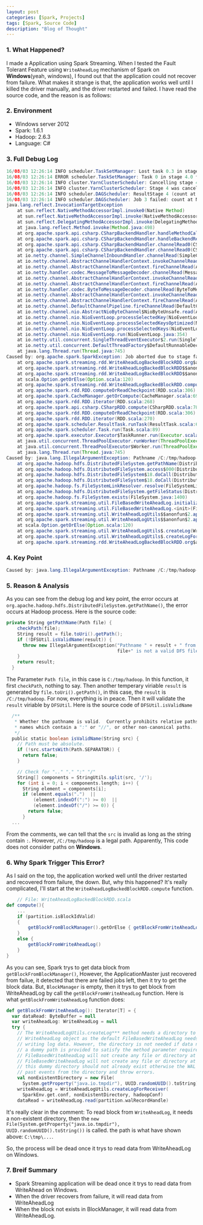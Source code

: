 ```yaml
---
layout: post
categories: [Spark, Projects]
tags: [Spark, Source Code]
description: "Blog of Thought"
---
```


### 1. What Happened?
I made a Application using Spark Streaming. When I tested the Fault Tolerant Feature using ```WriteAheadLog``` mechanism of Spark on **Windows**(yeah, windows), I found out that the application could not recover from failure. What makes it strange is that, the application works well until I killed the driver manually, and the driver restarted and failed. I have read the source code, and the reason is as follows:

### 2. Environment
* Windows server 2012
* Spark: 1.6.1
* Hadoop: 2.6.3
* Language: C#

### 3. Full Debug Log
```java
16/08/03 12:26:14 INFO scheduler.TaskSetManager: Lost task 0.3 in stage 4.0 (TID 85) on executor cnazdev04.fareast.corp.microsoft.com: org.apache.spark.SparkException (Could not read data from write ahead log record FileBasedWriteAheadLogSegment(hdfs://CNAZDEV02:19000/checkpoint/receivedData/0/log-1470197944406-1470198004406,189,59)) [duplicate 3]
16/08/03 12:26:14 ERROR scheduler.TaskSetManager: Task 0 in stage 4.0 failed 4 times; aborting job
16/08/03 12:26:14 INFO cluster.YarnClusterScheduler: Cancelling stage 4
16/08/03 12:26:14 INFO cluster.YarnClusterScheduler: Stage 4 was cancelled
16/08/03 12:26:14 INFO scheduler.DAGScheduler: ResultStage 4 (count at NativeMethodAccessorImpl.java:-2) failed in 5.624 s
16/08/03 12:26:14 INFO scheduler.DAGScheduler: Job 3 failed: count at NativeMethodAccessorImpl.java:-2, took 5.691028 s
java.lang.reflect.InvocationTargetException
	at sun.reflect.NativeMethodAccessorImpl.invoke0(Native Method)
	at sun.reflect.NativeMethodAccessorImpl.invoke(NativeMethodAccessorImpl.java:62)
	at sun.reflect.DelegatingMethodAccessorImpl.invoke(DelegatingMethodAccessorImpl.java:43)
	at java.lang.reflect.Method.invoke(Method.java:498)
	at org.apache.spark.api.csharp.CSharpBackendHandler.handleMethodCall(CSharpBackendHandler.scala:156)
	at org.apache.spark.api.csharp.CSharpBackendHandler.handleBackendRequest(CSharpBackendHandler.scala:103)
	at org.apache.spark.api.csharp.CSharpBackendHandler.channelRead0(CSharpBackendHandler.scala:30)
	at org.apache.spark.api.csharp.CSharpBackendHandler.channelRead0(CSharpBackendHandler.scala:27)
	at io.netty.channel.SimpleChannelInboundHandler.channelRead(SimpleChannelInboundHandler.java:105)
	at io.netty.channel.AbstractChannelHandlerContext.invokeChannelRead(AbstractChannelHandlerContext.java:308)
	at io.netty.channel.AbstractChannelHandlerContext.fireChannelRead(AbstractChannelHandlerContext.java:294)
	at io.netty.handler.codec.MessageToMessageDecoder.channelRead(MessageToMessageDecoder.java:103)
	at io.netty.channel.AbstractChannelHandlerContext.invokeChannelRead(AbstractChannelHandlerContext.java:308)
	at io.netty.channel.AbstractChannelHandlerContext.fireChannelRead(AbstractChannelHandlerContext.java:294)
	at io.netty.handler.codec.ByteToMessageDecoder.channelRead(ByteToMessageDecoder.java:244)
	at io.netty.channel.AbstractChannelHandlerContext.invokeChannelRead(AbstractChannelHandlerContext.java:308)
	at io.netty.channel.AbstractChannelHandlerContext.fireChannelRead(AbstractChannelHandlerContext.java:294)
	at io.netty.channel.DefaultChannelPipeline.fireChannelRead(DefaultChannelPipeline.java:846)
	at io.netty.channel.nio.AbstractNioByteChannel$NioByteUnsafe.read(AbstractNioByteChannel.java:131)
	at io.netty.channel.nio.NioEventLoop.processSelectedKey(NioEventLoop.java:511)
	at io.netty.channel.nio.NioEventLoop.processSelectedKeysOptimized(NioEventLoop.java:468)
	at io.netty.channel.nio.NioEventLoop.processSelectedKeys(NioEventLoop.java:382)
	at io.netty.channel.nio.NioEventLoop.run(NioEventLoop.java:354)
	at io.netty.util.concurrent.SingleThreadEventExecutor$2.run(SingleThreadEventExecutor.java:111)
	at io.netty.util.concurrent.DefaultThreadFactory$DefaultRunnableDecorator.run(DefaultThreadFactory.java:137)
	at java.lang.Thread.run(Thread.java:745)
Caused by: org.apache.spark.SparkException: Job aborted due to stage failure: Task 0 in stage 4.0 failed 4 times, most recent failure: Lost task 0.3 in stage 4.0 (TID 85, cnazdev04.fareast.corp.microsoft.com): org.apache.spark.SparkException: Could not read data from write ahead log record FileBasedWriteAheadLogSegment(hdfs://CNAZDEV02:19000/checkpoint/receivedData/0/log-1470197944406-1470198004406,189,59)
	at org.apache.spark.streaming.rdd.WriteAheadLogBackedBlockRDD.org$apache$spark$streaming$rdd$WriteAheadLogBackedBlockRDD$$getBlockFromWriteAheadLog$1(WriteAheadLogBackedBlockRDD.scala:143)
	at org.apache.spark.streaming.rdd.WriteAheadLogBackedBlockRDD$$anonfun$compute$1.apply(WriteAheadLogBackedBlockRDD.scala:167)
	at org.apache.spark.streaming.rdd.WriteAheadLogBackedBlockRDD$$anonfun$compute$1.apply(WriteAheadLogBackedBlockRDD.scala:167)
	at scala.Option.getOrElse(Option.scala:120)
	at org.apache.spark.streaming.rdd.WriteAheadLogBackedBlockRDD.compute(WriteAheadLogBackedBlockRDD.scala:167)
	at org.apache.spark.rdd.RDD.computeOrReadCheckpoint(RDD.scala:306)
	at org.apache.spark.CacheManager.getOrCompute(CacheManager.scala:69)
	at org.apache.spark.rdd.RDD.iterator(RDD.scala:268)
	at org.apache.spark.api.csharp.CSharpRDD.compute(CSharpRDD.scala:78)
	at org.apache.spark.rdd.RDD.computeOrReadCheckpoint(RDD.scala:306)
	at org.apache.spark.rdd.RDD.iterator(RDD.scala:270)
	at org.apache.spark.scheduler.ResultTask.runTask(ResultTask.scala:66)
	at org.apache.spark.scheduler.Task.run(Task.scala:89)
	at org.apache.spark.executor.Executor$TaskRunner.run(Executor.scala:214)
	at java.util.concurrent.ThreadPoolExecutor.runWorker(ThreadPoolExecutor.java:1142)
	at java.util.concurrent.ThreadPoolExecutor$Worker.run(ThreadPoolExecutor.java:617)
	at java.lang.Thread.run(Thread.java:745)
Caused by: java.lang.IllegalArgumentException: Pathname /C:/tmp/hadoop-t-zixzha/nm-local-dir/usercache/t-zixzha/appcache/application_1470197319438_0002/container_1470197319438_0002_02_000002/tmp/02ee4ba1-15c6-4950-bcd9-9038d0d9e7ed from C:/tmp/hadoop-t-zixzha/nm-local-dir/usercache/t-zixzha/appcache/application_1470197319438_0002/container_1470197319438_0002_02_000002/tmp/02ee4ba1-15c6-4950-bcd9-9038d0d9e7ed is not a valid DFS filename.
	at org.apache.hadoop.hdfs.DistributedFileSystem.getPathName(DistributedFileSystem.java:196)
	at org.apache.hadoop.hdfs.DistributedFileSystem.access$000(DistributedFileSystem.java:105)
	at org.apache.hadoop.hdfs.DistributedFileSystem$18.doCall(DistributedFileSystem.java:1118)
	at org.apache.hadoop.hdfs.DistributedFileSystem$18.doCall(DistributedFileSystem.java:1114)
	at org.apache.hadoop.fs.FileSystemLinkResolver.resolve(FileSystemLinkResolver.java:81)
	at org.apache.hadoop.hdfs.DistributedFileSystem.getFileStatus(DistributedFileSystem.java:1114)
	at org.apache.hadoop.fs.FileSystem.exists(FileSystem.java:1400)
	at org.apache.spark.streaming.util.FileBasedWriteAheadLog.initializeOrRecover(FileBasedWriteAheadLog.scala:227)
	at org.apache.spark.streaming.util.FileBasedWriteAheadLog.<init>(FileBasedWriteAheadLog.scala:72)
	at org.apache.spark.streaming.util.WriteAheadLogUtils$$anonfun$2.apply(WriteAheadLogUtils.scala:141)
	at org.apache.spark.streaming.util.WriteAheadLogUtils$$anonfun$2.apply(WriteAheadLogUtils.scala:141)
	at scala.Option.getOrElse(Option.scala:120)
	at org.apache.spark.streaming.util.WriteAheadLogUtils$.createLog(WriteAheadLogUtils.scala:140)
	at org.apache.spark.streaming.util.WriteAheadLogUtils$.createLogForReceiver(WriteAheadLogUtils.scala:110)
	at org.apache.spark.streaming.rdd.WriteAheadLogBackedBlockRDD.org$apache$spark$streaming$rdd$WriteAheadLogBackedBlockRDD$$getBlockFromWriteAheadLog$1(WriteAheadLogBackedBlockRDD.scala:138)
```

### 4. Key Point

```java
Caused by: java.lang.IllegalArgumentException: Pathname /C:/tmp/hadoop-t-zixzha/nm-local-dir/usercache/t-zixzha/appcache/application_1470197319438_0002/container_1470197319438_0002_02_000002/tmp/02ee4ba1-15c6-4950-bcd9-9038d0d9e7ed from C:/tmp/hadoop-t-zixzha/nm-local-dir/usercache/t-zixzha/appcache/application_1470197319438_0002/container_1470197319438_0002_02_000002/tmp/02ee4ba1-15c6-4950-bcd9-9038d0d9e7ed is not a valid DFS filename.
```

### 5. Reason & Analysis
As you can see from the debug log and key point, the error occurs at ```org.apache.hadoop.hdfs.DistributedFileSystem.getPathName()```, the error occurs at Hadoop process. Here is the source code:

```scala
private String getPathName(Path file) {
    checkPath(file);
    String result = file.toUri().getPath();
    if (!DFSUtil.isValidName(result)) {
      throw new IllegalArgumentException("Pathname " + result + " from " +
                                         file+" is not a valid DFS filename.");
    }
    return result;
  }
```

The Parameter ```Path file```, in this case is ```C:/tmp/hadoop```. In this function, it first ```checkPath```, nothing to say. Then another temperary viriable ```result``` is generated by ```file.toUri().getPath()```, in this case, the ```result``` is ```/C:/tmp/hadoop```. For now, everything is in peace. Then it will validate the ```result``` viriable by ```DFSUtil```. Here is the source code of ```DFSUtil.isValidName```

```scala
  /**
   * Whether the pathname is valid.  Currently prohibits relative paths,
   * names which contain a ":" or "//", or other non-canonical paths.
   */
  public static boolean isValidName(String src) {
    // Path must be absolute.
    if (!src.startsWith(Path.SEPARATOR)) {
      return false;
    }

    // Check for ".." "." ":" "/"
    String[] components = StringUtils.split(src, '/');
    for (int i = 0; i < components.length; i++) {
      String element = components[i];
      if (element.equals(".")  ||
          (element.indexOf(":") >= 0)  ||
          (element.indexOf("/") >= 0)) {
        return false;
      }
  ...
```

From the comments, we can tell that the ```src``` is invalid as long as the string contain ```:```. However, ```/C:/tmp/hadoop``` is a legal path. Apparently, This code does not consider paths on **Windows**.

### 6. Why Spark Trigger This Error?
As I said on the top, the application worked well until the driver restarted and recovered from failure, the down. But, why this happened?
It's really complicated, I'll start at the ```WriteAheadLogBackedBlockRDD.compute``` function.

```scala
    // File: WriteAheadLogBackedBlockRDD.scala
def compute(){
    ...
    if (partition.isBlockIdValid)
    {
        getBlockFromBlockManager().getOrElse { getBlockFromWriteAheadLog() } // Here is the entry.
    }
    else {
        getBlockFromWriteAheadLog()
    }
}
```

As you can see, Spark trys to get data block from ```getBlockFromBlockManager()```, However, the ApplicationMaster just recovered from failue, it detected that there are failed jobs left, then it try to get the block data. But, ```BlockManager``` is empty, then it trys to get block from WriteAheadLog by call the ```getBlockFromWriteAheadLog``` function. Here is what ```getBlockFromWriteAheadLog``` function does:

```scala
def getBlockFromWriteAheadLog(): Iterator[T] = {
  var dataRead: ByteBuffer = null
  var writeAheadLog: WriteAheadLog = null
  try {
    // The WriteAheadLogUtils.createLog*** method needs a directory to create a
    // WriteAheadLog object as the default FileBasedWriteAheadLog needs a directory for
    // writing log data. However, the directory is not needed if data needs to be read, hence
    // a dummy path is provided to satisfy the method parameter requirements.
    // FileBasedWriteAheadLog will not create any file or directory at that path.
    // FileBasedWriteAheadLog will not create any file or directory at that path. Also,
    // this dummy directory should not already exist otherwise the WAL will try to recover
    // past events from the directory and throw errors.
    val nonExistentDirectory = new File(
      System.getProperty("java.io.tmpdir"), UUID.randomUUID().toString).getAbsolutePath
    writeAheadLog = WriteAheadLogUtils.createLogForReceiver(
      SparkEnv.get.conf, nonExistentDirectory, hadoopConf)
    dataRead = writeAheadLog.read(partition.walRecordHandle)
```

It's really clear in the comment: To read block from ```WriteAheadLog```, it needs a non-existent directory, then the ```new File(System.getProperty("java.io.tmpdir"), UUID.randomUUID().toString())``` is called. the path is what have shown above: ```C:\tmp\...```.

So, the process will be dead once it trys to read data from WriteAheadLog on Windows.

### 7. Breif Summary
* Spark Streaming application will be dead once it trys to read data from WriteAhead on Windows.
* When the driver recovers from failure, it will read data from WriteAheadLog
* When the block not exists in BlockManager, it will read data from WriteAheadLog.
